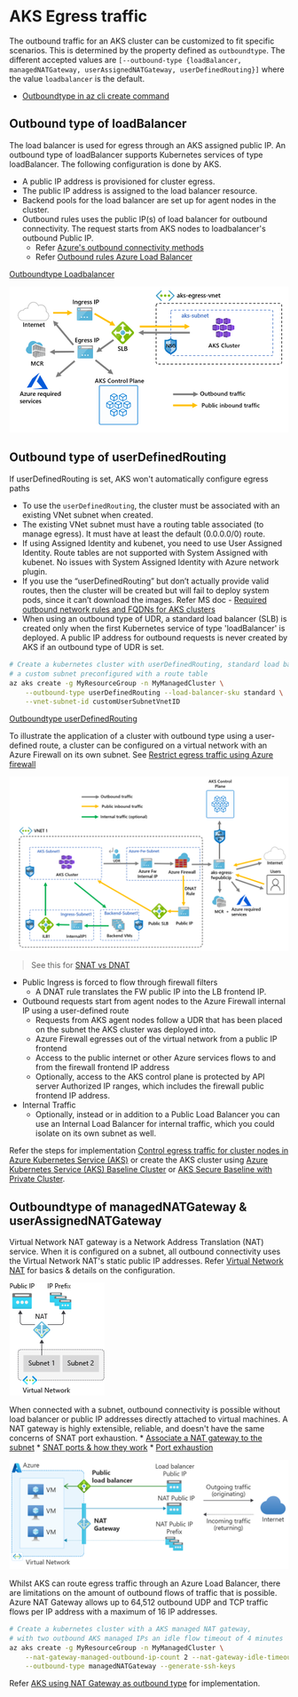 # AKS Egress traffic
The outbound traffic for an AKS cluster can be customized to fit specific scenarios. This is determined by the property defined as `outboundtype`. The different accepted values are `[--outbound-type {loadBalancer, managedNATGateway, userAssignedNATGateway, userDefinedRouting}]` where the value `loadbalancer` is the default.
* [Outboundtype in az cli create command](https://learn.microsoft.com/en-us/cli/azure/aks?view=azure-cli-latest#az-aks-create)

## Outbound type of loadBalancer
The load balancer is used for egress through an AKS assigned public IP. An outbound type of loadBalancer supports Kubernetes services of type loadBalancer. The following configuration is done by AKS.
* A public IP address is provisioned for cluster egress.
* The public IP address is assigned to the load balancer resource.
* Backend pools for the load balancer are set up for agent nodes in the cluster.
* Outbound rules uses the public IP(s) of load balancer for outbound connectivity. The request starts from AKS nodes to loadbalancer's outbound Public IP. 
    * Refer [Azure's outbound connectivity methods](https://learn.microsoft.com/en-us/azure/load-balancer/load-balancer-outbound-connections#scenarioshttps://learn.microsoft.com/en-us/azure/load-balancer/load-balancer-outbound-connections#scenarios)
    * Refer [Outbound rules Azure Load Balancer](https://learn.microsoft.com/en-us/azure/load-balancer/outbound-rules)

[Outboundtype Loadbalancer](https://learn.microsoft.com/en-us/azure/aks/egress-outboundtype#outbound-type-of-loadbalancer)

![alt txt](/images/outboundtype-lb.png)

## Outbound type of userDefinedRouting
If userDefinedRouting is set, AKS won't automatically configure egress paths
* To use the `userDefinedRouting`, the cluster must be associated with an existing VNet subnet when created.
* The existing VNet subnet must have a routing table associated (to manage egress). It must have at least the default (0.0.0.0/0) route. 
* If using Assigned Identity and kubenet, you need to use User Assigned Identity. Route tables are not supported with System Assigned with kubenet. No issues with System Assigned Identity with Azure network plugin.
* If you use the “userDefinedRouting” but don’t actually provide valid routes, then the cluster will be created but will fail to deploy system pods, since it can’t download the images. Refer MS doc - [Required outbound network rules and FQDNs for AKS clusters](https://learn.microsoft.com/en-us/azure/aks/limit-egress-traffic#required-outbound-network-rules-and-fqdns-for-aks-clusters)
* When using an outbound type of UDR, a standard load balancer (SLB) is created only when the first Kubernetes service of type 'loadBalancer' is deployed. A public IP address for outbound requests is never created by AKS if an outbound type of UDR is set.

```bash
# Create a kubernetes cluster with userDefinedRouting, standard load balancer SKU and 
# a custom subnet preconfigured with a route table
az aks create -g MyResourceGroup -n MyManagedCluster \
    --outbound-type userDefinedRouting --load-balancer-sku standard \
    --vnet-subnet-id customUserSubnetVnetID
```

[Outboundtype userDefinedRouting](https://learn.microsoft.com/en-us/azure/aks/egress-outboundtype#outbound-type-of-userdefinedrouting)

To illustrate the application of a cluster with outbound type using a user-defined route, a cluster can be configured on a virtual network with an Azure Firewall on its own subnet. See [Restrict egress traffic using Azure firewall](https://learn.microsoft.com/en-us/azure/aks/limit-egress-traffic#restrict-egress-traffic-using-azure-firewall)

![alt txt](/images/aks-azure-firewall-egress.png)

> See this for [SNAT vs DNAT](https://www.geeksforgeeks.org/difference-between-snat-and-dnat/)

* Public Ingress is forced to flow through firewall filters
    * A DNAT rule translates the FW public IP into the LB frontend IP.
* Outbound requests start from agent nodes to the Azure Firewall internal IP using a user-defined route
    * Requests from AKS agent nodes follow a UDR that has been placed on the subnet the AKS cluster was deployed into.
    * Azure Firewall egresses out of the virtual network from a public IP frontend
    * Access to the public internet or other Azure services flows to and from the firewall frontend IP address
    * Optionally, access to the AKS control plane is protected by API server Authorized IP ranges, which includes the firewall public frontend IP address.
* Internal Traffic
    * Optionally, instead or in addition to a Public Load Balancer you can use an Internal Load Balancer for internal traffic, which you could isolate on its own subnet as well.

Refer the steps for implementation [Control egress traffic for cluster nodes in Azure Kubernetes Service (AKS)](https://learn.microsoft.com/en-us/azure/aks/limit-egress-traffic) or create the AKS cluster using [Azure Kubernetes Service (AKS) Baseline Cluster](https://github.com/mspnp/aks-baseline) or [AKS Secure Baseline with Private Cluster](https://github.com/Azure/AKS-Landing-Zone-Accelerator/tree/main/Scenarios/AKS-Secure-Baseline-PrivateCluster).

## Outboundtype of managedNATGateway & userAssignedNATGateway

Virtual Network NAT gateway is a Network Address Translation (NAT) service. When it is configured on a subnet, all outbound connectivity uses the Virtual Network NAT's static public IP addresses. Refer [Virtual Network NAT](https://learn.microsoft.com/en-us/azure/virtual-network/nat-gateway/nat-overview) for basics & details on the configuration.

![alt txt](/images/flow-map.png)

When connected with a subnet, outbound connectivity is possible without load balancer or public IP addresses directly attached to virtual machines. A NAT gateway is highly extensible, reliable, and doesn't have the same concerns of SNAT port exhaustion. 
    * [Associate a NAT gateway to the subnet](https://learn.microsoft.com/en-us/azure/load-balancer/load-balancer-outbound-connections#2-associate-a-nat-gateway-to-the-subnet)
    * [SNAT ports & how they work](https://learn.microsoft.com/en-us/azure/load-balancer/load-balancer-outbound-connections#what-are-snat-ports)
    * [Port exhaustion](https://learn.microsoft.com/en-us/azure/load-balancer/load-balancer-outbound-connections#port-exhaustion)

![alt txt](/images/nat-gateway.png)

Whilst AKS can route egress traffic through an Azure Load Balancer, there are limitations on the amount of outbound flows of traffic that is possible. Azure NAT Gateway allows up to 64,512 outbound UDP and TCP traffic flows per IP address with a maximum of 16 IP addresses.

```bash
# Create a kubernetes cluster with a AKS managed NAT gateway, 
# with two outbound AKS managed IPs an idle flow timeout of 4 minutes
az aks create -g MyResourceGroup -n MyManagedCluster \
    --nat-gateway-managed-outbound-ip-count 2 --nat-gateway-idle-timeout 4 \
    --outbound-type managedNATGateway --generate-ssh-keys
```

Refer [AKS using NAT Gateway as outbound type](https://learn.microsoft.com/en-us/azure/aks/nat-gateway) for implementation.


